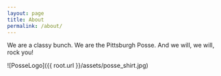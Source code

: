 ```yaml
---
layout: page
title: About
permalink: /about/
---
```

We are a classy bunch.
We are the Pittsburgh Posse. And we will, we will, rock you!

![PosseLogo]({{ root.url }}/assets/posse_shirt.jpg)
